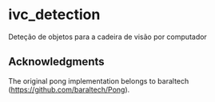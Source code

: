 # ivc_detection
Deteção de objetos para a cadeira de visão por computador

## Acknowledgments
The original pong implementation belongs to baraltech (https://github.com/baraltech/Pong).
